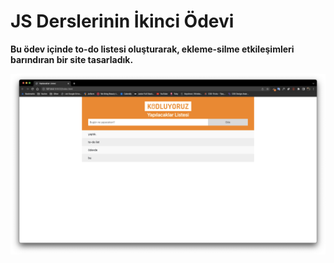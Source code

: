 # JS Derslerinin İkinci Ödevi

**Bu ödev içinde to-do listesi oluşturarak, ekleme-silme etkileşimleri barındıran bir site tasarladık.**

![Proje Goruntusu](/img/proje-resmi.png)